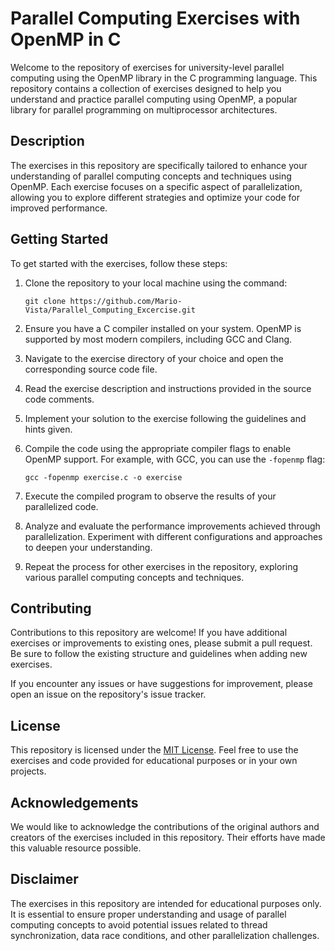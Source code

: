 # Parallel Computing Exercises with OpenMP in C

Welcome to the repository of exercises for university-level parallel computing using the OpenMP library in the C programming language. This repository contains a collection of exercises designed to help you understand and practice parallel computing using OpenMP, a popular library for parallel programming on multiprocessor architectures.

## Description

The exercises in this repository are specifically tailored to enhance your understanding of parallel computing concepts and techniques using OpenMP. Each exercise focuses on a specific aspect of parallelization, allowing you to explore different strategies and optimize your code for improved performance.

## Getting Started

To get started with the exercises, follow these steps:

1. Clone the repository to your local machine using the command:
   ```
   git clone https://github.com/Mario-Vista/Parallel_Computing_Excercise.git
   ```

2. Ensure you have a C compiler installed on your system. OpenMP is supported by most modern compilers, including GCC and Clang.

3. Navigate to the exercise directory of your choice and open the corresponding source code file.

4. Read the exercise description and instructions provided in the source code comments.

5. Implement your solution to the exercise following the guidelines and hints given.

6. Compile the code using the appropriate compiler flags to enable OpenMP support. For example, with GCC, you can use the `-fopenmp` flag:
   ```
   gcc -fopenmp exercise.c -o exercise
   ```

7. Execute the compiled program to observe the results of your parallelized code.

8. Analyze and evaluate the performance improvements achieved through parallelization. Experiment with different configurations and approaches to deepen your understanding.

9. Repeat the process for other exercises in the repository, exploring various parallel computing concepts and techniques.

## Contributing

Contributions to this repository are welcome! If you have additional exercises or improvements to existing ones, please submit a pull request. Be sure to follow the existing structure and guidelines when adding new exercises.

If you encounter any issues or have suggestions for improvement, please open an issue on the repository's issue tracker.

## License

This repository is licensed under the [MIT License](LICENSE). Feel free to use the exercises and code provided for educational purposes or in your own projects.

## Acknowledgements

We would like to acknowledge the contributions of the original authors and creators of the exercises included in this repository. Their efforts have made this valuable resource possible.

## Disclaimer

The exercises in this repository are intended for educational purposes only. It is essential to ensure proper understanding and usage of parallel computing concepts to avoid potential issues related to thread synchronization, data race conditions, and other parallelization challenges.
